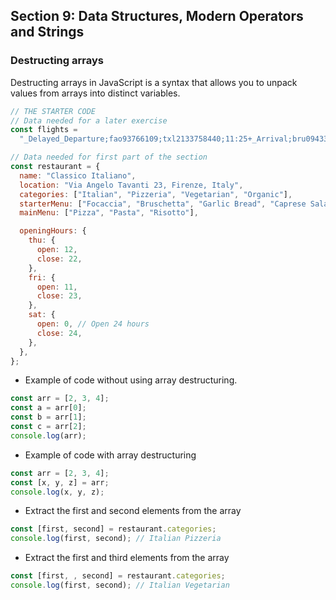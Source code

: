 ## Section 9: Data Structures, Modern Operators and Strings

### Destructing arrays

Destructing arrays in JavaScript is a syntax that allows you to unpack values from arrays into distinct variables.

```js
// THE STARTER CODE
// Data needed for a later exercise
const flights =
  "_Delayed_Departure;fao93766109;txl2133758440;11:25+_Arrival;bru0943384722;fao93766109;11:45+_Delayed_Arrival;hel7439299980;fao93766109;12:05+_Departure;fao93766109;lis2323639855;12:30";

// Data needed for first part of the section
const restaurant = {
  name: "Classico Italiano",
  location: "Via Angelo Tavanti 23, Firenze, Italy",
  categories: ["Italian", "Pizzeria", "Vegetarian", "Organic"],
  starterMenu: ["Focaccia", "Bruschetta", "Garlic Bread", "Caprese Salad"],
  mainMenu: ["Pizza", "Pasta", "Risotto"],

  openingHours: {
    thu: {
      open: 12,
      close: 22,
    },
    fri: {
      open: 11,
      close: 23,
    },
    sat: {
      open: 0, // Open 24 hours
      close: 24,
    },
  },
};
```

- Example of code without using array destructuring.

```js
const arr = [2, 3, 4];
const a = arr[0];
const b = arr[1];
const c = arr[2];
console.log(arr);
```

- Example of code with array destructuring

```js
const arr = [2, 3, 4];
const [x, y, z] = arr;
console.log(x, y, z);
```

- Extract the first and second elements from the array

```js
const [first, second] = restaurant.categories;
console.log(first, second); // Italian Pizzeria
```

- Extract the first and third elements from the array

```js
const [first, , second] = restaurant.categories;
console.log(first, second); // Italian Vegetarian
```
